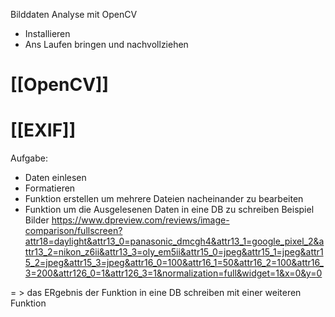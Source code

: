 Bilddaten Analyse mit OpenCV
- Installieren
- Ans Laufen bringen und nachvollziehen
# [[OpenCV]]
# [[EXIF]] 
Aufgabe:
- Daten einlesen
- Formatieren
- Funktion erstellen um mehrere Dateien nacheinander zu bearbeiten
- Funktion um die Ausgelesenen Daten in eine DB zu schreiben
Beispiel Bilder
 https://www.dpreview.com/reviews/image-comparison/fullscreen?attr18=daylight&attr13_0=panasonic_dmcgh4&attr13_1=google_pixel_2&attr13_2=nikon_z6ii&attr13_3=oly_em5ii&attr15_0=jpeg&attr15_1=jpeg&attr15_2=jpeg&attr15_3=jpeg&attr16_0=100&attr16_1=50&attr16_2=100&attr16_3=200&attr126_0=1&attr126_3=1&normalization=full&widget=1&x=0&y=0

= > das ERgebnis der Funktion in eine DB schreiben mit einer weiteren Funktion
